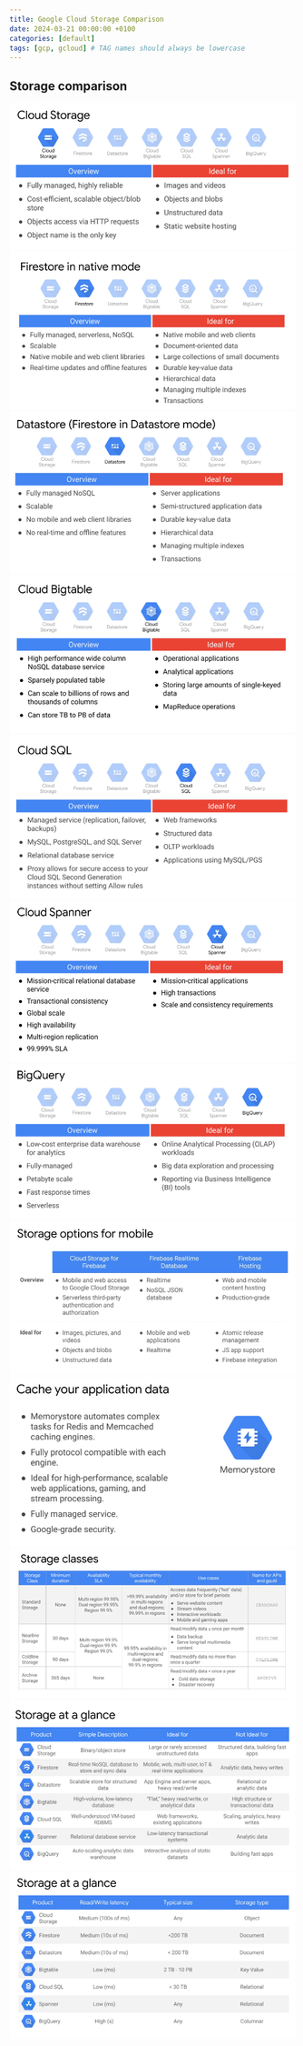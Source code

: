 ```yaml
---
title: Google Cloud Storage Comparison
date: 2024-03-21 00:00:00 +0100
categories: [default]
tags: [gcp, gcloud] # TAG names should always be lowercase
---
```


## Storage comparison

![](/assets/posts/2024-03-21-GoogleCloud-Storage/01_cloud_storage.png)
![](/assets/posts/2024-03-21-GoogleCloud-Storage/02_firestore.png)
![](/assets/posts/2024-03-21-GoogleCloud-Storage/03_datastore.png)
![](/assets/posts/2024-03-21-GoogleCloud-Storage/04_cloud_bigtable.png)
![](/assets/posts/2024-03-21-GoogleCloud-Storage/05_cloud_sql.png)
![](/assets/posts/2024-03-21-GoogleCloud-Storage/06_cloud_spanner.png)
![](/assets/posts/2024-03-21-GoogleCloud-Storage/07_bigquery.png)
![](/assets/posts/2024-03-21-GoogleCloud-Storage/08_firebase_storages_comparison.png)
![](/assets/posts/2024-03-21-GoogleCloud-Storage/09_memorystore.png)
![](/assets/posts/2024-03-21-GoogleCloud-Storage/10_storage_classes.png)
![](/assets/posts/2024-03-21-GoogleCloud-Storage/11_summary.png)
![](/assets/posts/2024-03-21-GoogleCloud-Storage/12_summary_2.png)
